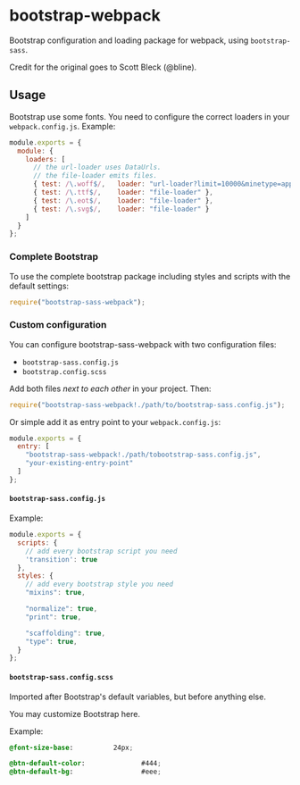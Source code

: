 bootstrap-webpack
=================

Bootstrap configuration and loading package for webpack, using `bootstrap-sass`.

Credit for the original goes to Scott Bleck (@bline).


Usage
-----

Bootstrap use some fonts. You need to configure the correct loaders in your `webpack.config.js`. Example:

``` javascript
module.exports = {
  module: {
    loaders: [
      // the url-loader uses DataUrls.
      // the file-loader emits files.
      { test: /\.woff$/,   loader: "url-loader?limit=10000&minetype=application/font-woff" },
      { test: /\.ttf$/,    loader: "file-loader" },
      { test: /\.eot$/,    loader: "file-loader" },
      { test: /\.svg$/,    loader: "file-loader" }
    ]
  }
};
```

### Complete Bootstrap

To use the complete bootstrap package including styles and scripts with the default settings:

``` javascript
require("bootstrap-sass-webpack");
```

### Custom configuration

You can configure bootstrap-sass-webpack with two configuration files:

* `bootstrap-sass.config.js`
* `bootstrap.config.scss`

Add both files *next to each other* in your project. Then:

``` javascript
require("bootstrap-sass-webpack!./path/to/bootstrap-sass.config.js");
```

Or simple add it as entry point to your `webpack.config.js`:

``` javascript
module.exports = {
  entry: [
    "bootstrap-sass-webpack!./path/tobootstrap-sass.config.js",
    "your-existing-entry-point"
  ]
};
```

#### `bootstrap-sass.config.js`

Example:

``` javascript
module.exports = {
  scripts: {
    // add every bootstrap script you need
    'transition': true
  },
  styles: {
    // add every bootstrap style you need
    "mixins": true,

    "normalize": true,
    "print": true,

    "scaffolding": true,
    "type": true,
  }
};
```

#### `bootstrap-sass.config.scss`

Imported after Bootstrap's default variables, but before anything else.

You may customize Bootstrap here.

Example:

``` scss
@font-size-base:          24px;

@btn-default-color:              #444;
@btn-default-bg:                 #eee;
```